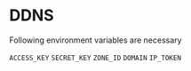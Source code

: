 # DDNS

Following environment variables are necessary

`ACCESS_KEY`
`SECRET_KEY`
`ZONE_ID`
`DOMAIN`
`IP_TOKEN`
